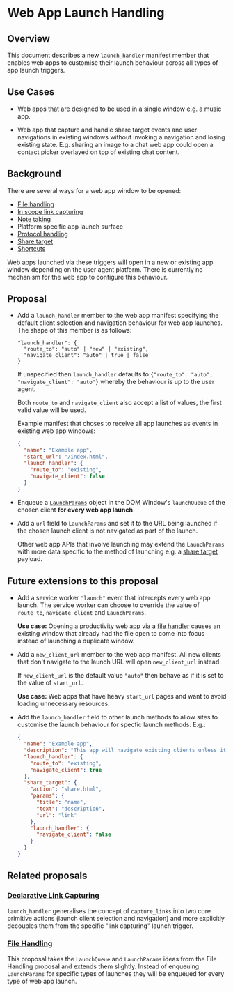 # Web App Launch Handling

## Overview

This document describes a new `launch_handler` manifest member that enables
web apps to customise their launch behaviour across all types of app launch
triggers.


## Use Cases

- Web apps that are designed to be used in a single window e.g. a music app.

- Web app that capture and handle share target events and user navigations
  in existing windows without invoking a navigation and losing existing state.
  E.g. sharing an image to a chat web app could open a contact picker overlayed
  on top of existing chat content.


## Background

There are several ways for a web app window to be opened:
- [File handling](https://github.com/WICG/file-handling/blob/main/explainer.md)
- [In scope link capturing](https://github.com/WICG/sw-launch/blob/master/declarative_link_capturing.md)
- [Note taking](https://wicg.github.io/manifest-incubations/index.html#note_taking-member)
- Platform specific app launch surface
- [Protocol handling](https://github.com/MicrosoftEdge/MSEdgeExplainers/blob/main/URLProtocolHandler/explainer.md)
- [Share target](https://w3c.github.io/web-share-target/)
- [Shortcuts](https://www.w3.org/TR/appmanifest/#dfn-shortcuts)

Web apps launched via these triggers will open in a new or existing app window
depending on the user agent platform. There is currently no mechanism for the
web app to configure this behaviour.


## Proposal

- Add a `launch_handler` member to the web app manifest specifying the default
  client selection and navigation behaviour for web app launches.
  The shape of this member is as follows:
  ```
  "launch_handler": {
    "route_to": "auto" | "new" | "existing",
    "navigate_client": "auto" | true | false
  }
  ```

  If unspecified then `launch_handler` defaults to
  `{"route_to": "auto", "navigate_client": "auto"}` whereby the behaviour
  is up to the user agent.

  Both `route_to` and `navigate_client` also accept a list of values, the
  first valid value will be used.

  Example manifest that choses to receive all app launches as events in existing
  web app windows:
  ```json
  {
    "name": "Example app",
    "start_url": "/index.html",
    "launch_handler": {
      "route_to": "existing",
      "navigate_client": false
    }
  }
  ```

- Enqueue a [`LaunchParams`](
  https://github.com/WICG/file-handling/blob/main/explainer.md#launch)
  object in the DOM Window's `launchQueue` of the chosen client **for every web
  app launch**.

- Add a `url` field to `LaunchParams` and set it to the URL being launched if
  the chosen launch client is not navigated as part of the launch.

  Other web app APIs that involve launching may extend the `LaunchParams` with
  more data specific to the method of launching e.g. a [share target](
  https://w3c.github.io/web-share-target/) payload.


## Future extensions to this proposal

- Add a service worker `"launch"` event that intercepts every web app launch.
  The service worker can choose to override the value of `route_to`,
  `navigate_client` and `LaunchParams`.

  **Use case:** Opening a productivity web app via a
  [file handler](https://github.com/WICG/file-handling/blob/main/explainer.md)
  causes an existing window that already had the file open to come into focus
  instead of launching a duplicate window.

- Add a `new_client_url` member to the web app manifest. All new clients that
  don't navigate to the launch URL will open `new_client_url` instead.

  If `new_client_url` is the default value `"auto"` then behave as if it is set to
  the value of `start_url`.

  **Use case:** Web apps that have heavy `start_url` pages and want to avoid
  loading unnecessary resources.

- Add the `launch_handler` field to other launch methods to allow sites to
  customise the launch behaviour for specfic launch methods. E.g.:
  ```json
  {
    "name": "Example app",
    "description": "This app will navigate existing clients unless it was launched via the share target API.",
    "launch_handler": {
      "route_to": "existing",
      "navigate_client": true
    },
    "share_target": {
      "action": "share.html",
      "params": {
        "title": "name",
        "text": "description",
        "url": "link"
      },
      "launch_handler": {
        "navigate_client": false
      }
    }
  }
  ```


## Related proposals


### [Declarative Link Capturing](https://github.com/WICG/sw-launch/blob/main/declarative_link_capturing.md)

`launch_handler` generalises the concept of `capture_links` into two core
primitive actions (launch client selection and navigation) and more explicitly
decouples them from the specific "link capturing" launch trigger.


### [File Handling](https://github.com/WICG/file-handling/blob/main/explainer.md)

This proposal takes the `LaunchQueue` and `LaunchParams` ideas from the File
Handling proposal and extends them slightly. Instead of enqueuing `LaunchParams`
for specific types of launches they will be enqueued for every type of web app
launch.